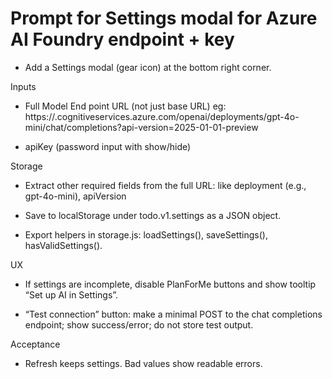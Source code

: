 # Prompt for Settings modal for Azure AI Foundry endpoint + key

- Add a Settings modal (gear icon) at the bottom right corner.

Inputs

- Full Model End point URL (not just base URL) eg: https://<yourproject>.cognitiveservices.azure.com/openai/deployments/gpt-4o-mini/chat/completions?api-version=2025-01-01-preview

- apiKey (password input with show/hide)



Storage

- Extract other required fields from the full URL: like deployment (e.g., gpt-4o-mini), apiVersion

- Save to localStorage under todo.v1.settings as a JSON object.

- Export helpers in storage.js: loadSettings(), saveSettings(), hasValidSettings().

UX

- If settings are incomplete, disable PlanForMe buttons and show tooltip “Set up AI in Settings”.

- “Test connection” button: make a minimal POST to the chat completions endpoint; show success/error; do not store test output.

Acceptance

- Refresh keeps settings. Bad values show readable errors.